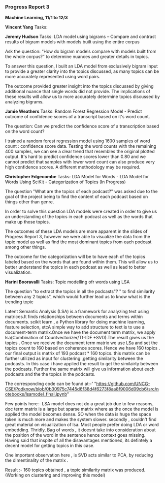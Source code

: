 ### Progress Report 3 
 **Machine Learning, 11/1 to 12/3**

**Vincent Yang**
Tasks: 

**Jeremy Hudson**
Tasks: LDA model using bigrams – Compare and contrast results of bigram models with models built using the entire corpus 

Ask the question: “How do bigram models compare with models built from the whole corpus?” to determine nuances and greater details in topics.

To answer this question, I built an LDA model from exclusively bigram input to provide a greater clarity into the topics discussed, as many topics can be more accurately represented using word pairs. 

The outcome provided greater insight into the topics discussed by giving additional nuance that single words did not provide. 
The implications of these results will allow us to more accurately determine topics discussed by analyzing bigrams. 


**Jamie Weathers**
Tasks: Random Forest Regression Model - Predict outcome of confidence scores of a transcript based on it's word count.

The question: Can we predict the confidence score of a transcription based on the word count?

I trained a random forest regression model using 1600 samples of word count : confidence score data. Testing the word counts with the remaining 400 samples, we can see a clear trend that resembles the original plotted output. It's hard to predict confidence scores lower than 0.80 and we cannot predict that samples with lower word count can also produce very high confidence scores. A different methodology may be required.

**Christopher Edgecombe**
Tasks: LDA Model for Words - LDA Model for Words Using SciKit - Categorization of Topics (In Progress)

The question "What are the topics of each podcast?" was asked due to the goal of the project being to find the content of each podcast based on things other than genre. 

In order to solve this question LDA models were created in order to give us an understanding of the topics in each podcast as well as the words that make up those topics.

The outcomes of these LDA models are more apparent in the slides of Progress Report 3, however we were able to visualize the data from the topic model as well as find the most dominant topics from each podcast among other things. 

The outcome for the categorization will be to have each of the topics labeled based on the words that are found within them. This will allow us to better understand the topics in each podcast as well as lead to better visualization. 

**Harini Booravalli**
Tasks: Topic modelling ofr words using LSA

The question "to extract the topics in all the podcasts"? " to find similarity between any 2 topics", which would further lead us to know what is the trending topic

Latent Semantic Analysis (LSA) is a framework for analyzing text using matrices.It finds  relationships between documents and terms within documents. scikit learn , a  Python library for doing machine learning, feature selection, etcA simple way to add structure to text is to use a document-term matrix.Once we have the document term matrix, we apply lsa(Combination of Countvectorizer/Tf-IDF +SVD).The result gives us the topics . Once we receive the document term matrix we use LSa and set the topics count to 160 based on coherence scores.
Hence we have 160 topics . our final output is matrix of 193 podcast * 160 topics. this matrix can be further utilized as input for clustering ,getting similarity between the podcasts.
In this case i have applied the result to get the similairty between the podcasts.
Further the same matrix will give us information about  each podcasts and the the topics in the podcasts.

The corresponding code can be found at:-'
"https://github.com/UNCG-CSE/Podknow/blob/0b30975c7445d6f38d4f6273f8aa8f9006d09cb6/src/notebooks/lsamodel_final.ipynb"

Few points here:- LSA model does not do a great job due to few reasons, doc term matrix is a large but sparse matrix where as the once the model is applied the model becomes dense. SO when the data is huge the space taken is much more and makes the system slower.
secondly , couldn't find great material  on visualization of lsa. Most people prefer doing  LDA or word embedding.
Thridly, Bag of words , it doesnt take into consideration  about the position of the word in the sentence hence context goes missing.
Having said that  inspite of all the disavantages mentioned, its defintely a decent model for getting topics in this case. 

One important observation here , is SVD acts similar to PCA, by reducing the dimentinality of the matrix . 

Result :- 160 topics obtained , a topic similarity matrix was produced.(Working on clustering and improving this model)





